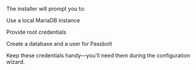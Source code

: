 The installer will prompt you to:

Use a local MariaDB instance

Provide root credentials

Create a database and a user for Passbolt

Keep these credentials handy—you'll need them during the configuration wizard.

